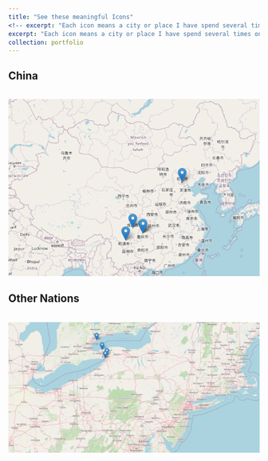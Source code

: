 ```yaml
---
title: "See these meaningful Icons"
<!-- excerpt: "Each icon means a city or place I have spend several times on.<br/><img src='/images/cn_map.png'>" -->
excerpt: "Each icon means a city or place I have spend several times on, both cities and landmarks. See the latest update [here](https://github.com/JingtaoWang1996/JingtaoWang1996.github.io/raw/master/_portfolio/map.html){:target="_blank" rel="noopener"}"
collection: portfolio
---
```


<!-- Each icon means a city or place I have spend several times on, both cities and landmarks. See the latest update [here](https://github.com/JingtaoWang1996/JingtaoWang1996.github.io/raw/master/_portfolio/map.html){:target="_blank" rel="noopener"} -->

## China
<br/><img src='/images/cn_map.png'>
## Other Nations
<br/><img src='/images/foreign_map.png'>
